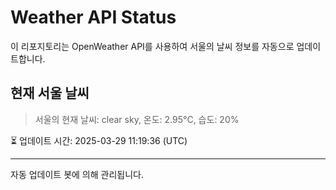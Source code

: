 
# Weather API Status

이 리포지토리는 OpenWeather API를 사용하여 서울의 날씨 정보를 자동으로 업데이트합니다.

## 현재 서울 날씨
> 서울의 현재 날씨: clear sky, 온도: 2.95°C, 습도: 20%

⏳ 업데이트 시간: 2025-03-29 11:19:36 (UTC)

---
자동 업데이트 봇에 의해 관리됩니다.
